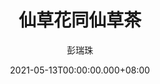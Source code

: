 ---
issue: 428
title: 仙草花同仙草茶
author: 彭瑞珠
language: 四縣
date: 2021-05-13T00:00:00.000+08:00
topic: 生活
difficulty: 2
wikidata: Q131449231
wikidata_link: https://www.wikidata.org/wiki/Q131449231
author_wikidata_link: https://www.wikidata.org/wiki/Q98096341
author_wikidata: Q98096341
---